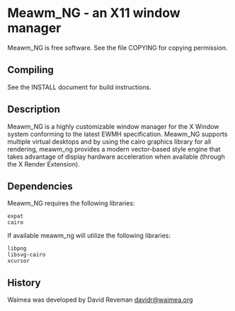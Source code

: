 Meawm_NG - an X11 window manager
================================

Meawm_NG is free software. See the file COPYING for copying permission.


Compiling
---------

See the INSTALL document for build instructions.


Description
-----------

Meawm_NG is a highly customizable window manager for the X Window system 
conforming to the latest EWMH specification. Meawm_NG supports multiple
virtual desktops and by using the cairo graphics library for all
rendering, meawm_ng provides a modern vector-based style engine that
takes advantage of display hardware acceleration when available (through 
the X Render Extension).

Dependencies
------------

Meawm_NG requires the following libraries:

	expat
	cairo

If available meawm_ng will utilize the following libraries:

	libpng
	libsvg-cairo
	xcursor


History
-------
Waimea was developed by David Reveman <davidr@waimea.org>



